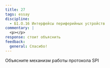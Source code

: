 ```yaml
---
title: 27
tags: essay
discipline:
  - Б1.О.16 Интерфейсы периферийных устройств
commentary: |
  <p></p>
response: стоит объяснить
feedback:
  general: Cпасибо!
---
```


Объясните механизм работы протокола SPI